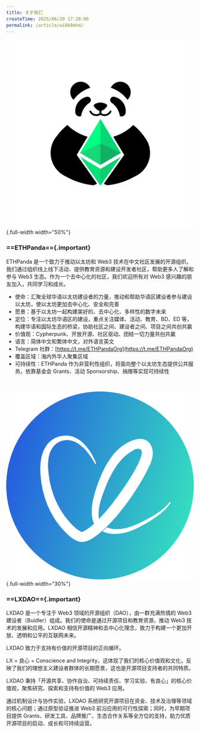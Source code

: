 ```yaml
---
title: 关于我们
createTime: 2025/06/20 17:28:06
permalink: /article/wi8k8mhd/
---
```


![ETHPanda](../zh/images/logo//640.png){.full-width width="50%"}

### ==ETHPanda=={.important}

ETHPanda 是一个致力于推动以太坊和 Web3 技术在中文社区发展的开源组织。我们通过组织线上线下活动、提供教育资源和建设开发者社区，帮助更多人了解和参与 Web3 生态。作为一个去中心化的社区，我们欢迎所有对 Web3 感兴趣的朋友加入，共同学习和成长。

- 使命：汇聚全球华语以太坊建设者的力量，推动和帮助华语区建设者参与建设以太坊，使以太坊更加去中心化、安全和完善
- 愿景：基于以太坊一起构建美好的、去中心化、多样性的数字未来
- 定位：专注以太坊华语区的建设，重点关注媒体、活动、教育、BD、ED 等，构建华语和国际生态的桥梁，协助社区之间、建设者之间、项目之间共创共赢
- 价值观：Cypherpunk、开放开源、社区驱动、团结一切力量共创共赢
- 语言：简体中文和繁体中文，对外语言英文
- Telegram 社群：[https://t.me/ETHPandaOrg](https://t.me/ETHPandaOrg)
- 覆盖区域：海内外华人聚集区域
- 可持续性：ETHPanda 作为非营利性组织，将面向整个以太坊生态提供公共服务。依靠基金会 Grants、活动 Sponsorship、捐赠等实现可持续性

<br>

![LXDAO](../zh/images/logo/LXDAO.png){.full-width width="30%"}

### ==LXDAO=={.important}

LXDAO 是一个专注于 Web3 领域的开源组织（DAO），由一群充满热情的 Web3 建设者（Buidler）组成。我们的使命是通过开源项目和教育资源，推动 Web3 技术的发展和应用。LXDAO 相信开源精神和去中心化理念，致力于构建一个更加开放、透明和公平的互联网未来。

LXDAO 致力于支持有价值的开源项目的正向循环。

LX = 良心 = Conscience and Integrity，这体现了我们的核心价值观和文化，反映了我们的理想主义建设者群体的长期愿景，这也是开源项目支持者的共同特质。

LXDAO 秉持「开源共享、协作自治、可持续责任、学习实验、有良心」的核心价值观，聚焦研究、探索和支持有价值的 Web3 应用。

通过机制设计与协作实验，LXDAO 系统研究开源项目在资金、技术及治理等领域的核心问题；通过原型验证推进 Web3 前沿应用的可行性探索；同时，为早期项目提供 Grants、研发工具、品牌推广、生态合作关系等全方位的支持，助力优质开源项目的启动、成长和可持续运营。
